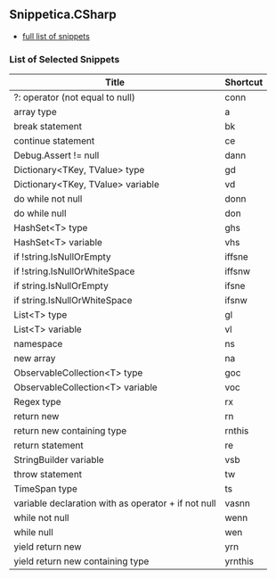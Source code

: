 ## Snippetica.CSharp

* [full list of snippets](http://pihrt.net/Snippetica/Snippets?Language=CSharp)

### List of Selected Snippets

Title | Shortcut
----- | --------
?: operator \(not equal to null\)|conn
array type|a
break statement|bk
continue statement|ce
Debug\.Assert \!= null|dann
Dictionary&lt;TKey, TValue&gt; type|gd
Dictionary&lt;TKey, TValue&gt; variable|vd
do while not null|donn
do while null|don
HashSet&lt;T&gt; type|ghs
HashSet&lt;T&gt; variable|vhs
if \!string\.IsNullOrEmpty|iffsne
if \!string\.IsNullOrWhiteSpace|iffsnw
if string\.IsNullOrEmpty|ifsne
if string\.IsNullOrWhiteSpace|ifsnw
List&lt;T&gt; type|gl
List&lt;T&gt; variable|vl
namespace|ns
new array |na
ObservableCollection&lt;T&gt; type|goc
ObservableCollection&lt;T&gt; variable|voc
Regex type|rx
return new|rn
return new containing type|rnthis
return statement|re
StringBuilder variable|vsb
throw statement|tw
TimeSpan type|ts
variable declaration with as operator \+ if not null|vasnn
while not null|wenn
while null|wen
yield return new|yrn
yield return new containing type|yrnthis
